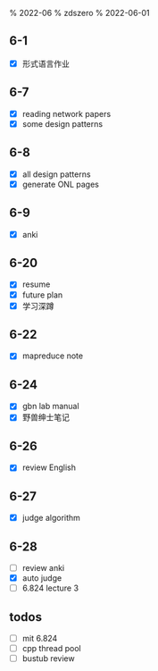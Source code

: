 % 2022-06
% zdszero
% 2022-06-01

## 6-1

- [x] 形式语言作业

## 6-7

- [x] reading network papers
- [x] some design patterns

## 6-8

- [x] all design patterns
- [x] generate ONL pages

## 6-9

- [x] anki

## 6-20

- [x] resume
- [x] future plan
- [x] 学习深蹲

## 6-22

- [x] mapreduce note

## 6-24

- [x] gbn lab manual
- [x] 野兽绅士笔记

## 6-26

- [x] review English

## 6-27

- [x] judge algorithm

## 6-28

- [ ] review anki
- [x] auto judge
- [ ] 6.824 lecture 3

## todos

- [ ] mit 6.824
- [ ] cpp thread pool
- [ ] bustub review
